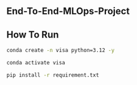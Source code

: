 ## End-To-End-MLOps-Project




## How To Run

```bash
conda create -n visa python=3.12 -y

conda activate visa

pip install -r requirement.txt

```